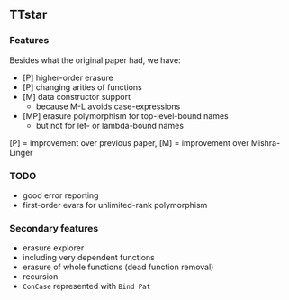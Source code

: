## TTstar

### Features

Besides what the original paper had, we have:
* [P] higher-order erasure
* [P] changing arities of functions
* [M] data constructor support
    * because M-L avoids case-expressions
* [MP] erasure polymorphism for top-level-bound names
    * but not for let- or lambda-bound names

[P] = improvement over previous paper, [M] = improvement over Mishra-Linger


### TODO
* good error reporting
* first-order evars for unlimited-rank polymorphism

### Secondary features
* erasure explorer
* including very dependent functions
* erasure of whole functions (dead function removal)
* recursion
* `ConCase` represented with `Bind Pat`
